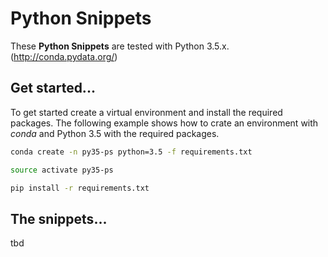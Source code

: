# Python Snippets

These __Python Snippets__ are tested with Python 3.5.x. (http://conda.pydata.org/)

## Get started...
To get started create a virtual environment and install the required packages. 
The following example shows how to crate an environment with _conda_ and Python 3.5 with
the required packages.

```bash
conda create -n py35-ps python=3.5 -f requirements.txt

source activate py35-ps

pip install -r requirements.txt
``` 

## The snippets...
tbd